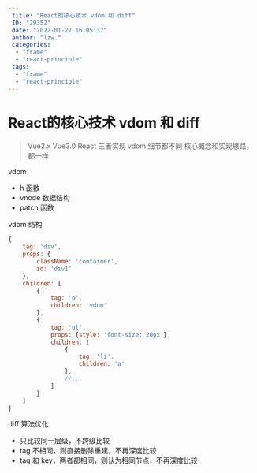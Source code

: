 ```yaml
---
 title: "React的核心技术 vdom 和 diff"
 ID: "29352"
 date: "2022-01-27 16:05:37"
 author: "lzw."
 categories: 
  - "frame"
  - "react-principle"
 tags: 
  - "frame"
  - "react-principle"
---
```


# React的核心技术 vdom 和 diff

> Vue2.x Vue3.0 React 三者实现 vdom 细节都不同
> 核心概念和实现思路，都一样

vdom 

- h 函数
- vnode 数据结构
- patch 函数

vdom 结构

```js
{
    tag: 'div',
    props: {
        className: 'container',
        id: 'div1'
    },
    children: [
        {
            tag: 'p',
            children: 'vdom'
        },
        {
            tag: 'ul',
            props: {style: 'font-size: 20px'},
            children: [
                {
                    tag: 'li',
                    children: 'a'
                },
                //...
            ]
        }
    ]
}
```

diff 算法优化

- 只比较同一层级，不跨级比较
- tag 不相同，则直接删除重建，不再深度比较
- tag 和 key，两者都相同，则认为相同节点，不再深度比较

